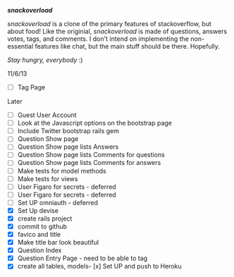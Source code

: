 ***snackoverload***

*snackoverload* is a clone of the primary features of stackoverflow, 
but about food! Like the originial, *snackoverload* is made of questions, answers
votes, tags, and comments. I don't intend on implementing the non-essential 
features like chat, but the main stuff should be there. Hopefully. 

_Stay hungry, everybody_ :)



11/6/13

- [ ] Tag Page

Later

- [ ] Guest User Account
- [ ] Look at the Javascript options on the bootstrap page
- [ ] Include Twitter bootstrap rails gem
- [ ] Question Show page
- [ ] Question Show page lists Answers
- [ ] Question Show page lists Comments for questions
- [ ] Question Show page lists Comments for answers
- [ ] Make tests for model methods
- [ ] Make tests for views
- [ ] User Figaro for secrets - deferred
- [ ] User Figaro for secrets - deferred
- [ ] Set UP omniauth - deferred
- [x] Set Up devise
- [x] create rails project
- [x] commit to github
- [x] favico and title
- [x] Make title bar look beautiful
- [x] Question Index
- [x] Question Entry Page - need to be able to tag
- [x] create all tables, models- [x] Set UP and push to Heroku